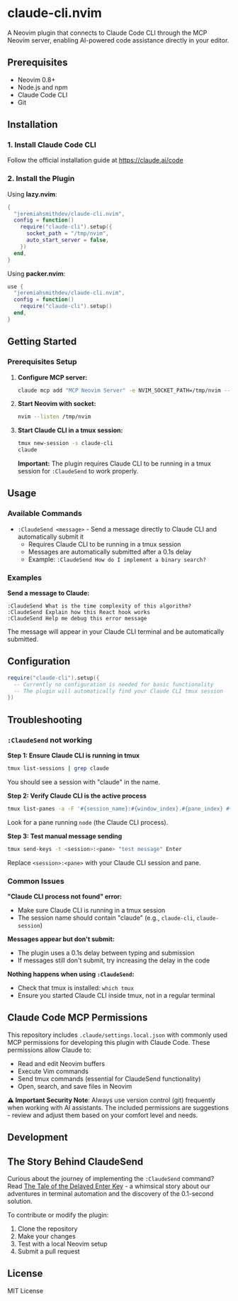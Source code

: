 # claude-cli.nvim

A Neovim plugin that connects to Claude Code CLI through the MCP Neovim server, enabling AI-powered code assistance directly in your editor.

## Prerequisites

- Neovim 0.8+
- Node.js and npm
- Claude Code CLI
- Git

## Installation

### 1. Install Claude Code CLI

Follow the official installation guide at https://claude.ai/code

### 2. Install the Plugin

Using **lazy.nvim**:

```lua
{
  "jeremiahsmithdev/claude-cli.nvim",
  config = function()
    require("claude-cli").setup({
      socket_path = "/tmp/nvim",
      auto_start_server = false,
    })
  end,
}
```

Using **packer.nvim**:

```lua
use {
  "jeremiahsmithdev/claude-cli.nvim",
  config = function()
    require("claude-cli").setup()
  end,
}
```

## Getting Started

### Prerequisites Setup

1. **Configure MCP server:**
   ```bash
   claude mcp add "MCP Neovim Server" -e NVIM_SOCKET_PATH=/tmp/nvim -- npx -y mcp-neovim-server
   ```

2. **Start Neovim with socket:**
   ```bash
   nvim --listen /tmp/nvim
   ```

3. **Start Claude CLI in a tmux session:**
   ```bash
   tmux new-session -s claude-cli
   claude
   ```
   
   **Important:** The plugin requires Claude CLI to be running in a tmux session for `:ClaudeSend` to work properly.

## Usage

### Available Commands

- `:ClaudeSend <message>` - Send a message directly to Claude CLI and automatically submit it
  - Requires Claude CLI to be running in a tmux session
  - Messages are automatically submitted after a 0.1s delay
  - Example: `:ClaudeSend How do I implement a binary search?`

### Examples

**Send a message to Claude:**
```vim
:ClaudeSend What is the time complexity of this algorithm?
:ClaudeSend Explain how this React hook works
:ClaudeSend Help me debug this error message
```

The message will appear in your Claude CLI terminal and be automatically submitted.

## Configuration

```lua
require("claude-cli").setup({
  -- Currently no configuration is needed for basic functionality
  -- The plugin will automatically find your Claude CLI tmux session
})
```

## Troubleshooting

### `:ClaudeSend` not working

**Step 1: Ensure Claude CLI is running in tmux**
```bash
tmux list-sessions | grep claude
```
You should see a session with "claude" in the name.

**Step 2: Verify Claude CLI is the active process**
```bash
tmux list-panes -a -F '#{session_name}:#{window_index}.#{pane_index} #{pane_current_command}' | grep claude
```
Look for a pane running `node` (the Claude CLI process).

**Step 3: Test manual message sending**
```bash
tmux send-keys -t <session>:<pane> "test message" Enter
```
Replace `<session>:<pane>` with your Claude CLI session and pane.

### Common Issues

**"Claude CLI process not found" error:**
- Make sure Claude CLI is running in a tmux session
- The session name should contain "claude" (e.g., `claude-cli`, `claude-session`)

**Messages appear but don't submit:**
- The plugin uses a 0.1s delay between typing and submission
- If messages still don't submit, try increasing the delay in the code

**Nothing happens when using `:ClaudeSend`:**
- Check that tmux is installed: `which tmux`
- Ensure you started Claude CLI inside tmux, not in a regular terminal

## Claude Code MCP Permissions

This repository includes `.claude/settings.local.json` with commonly used MCP permissions for developing this plugin with Claude Code. These permissions allow Claude to:

- Read and edit Neovim buffers
- Execute Vim commands
- Send tmux commands (essential for ClaudeSend functionality)
- Open, search, and save files in Neovim

**⚠️ Important Security Note**: Always use version control (git) frequently when working with AI assistants. The included permissions are suggestions - review and adjust them based on your comfort level and needs.
## Development
## The Story Behind ClaudeSend

Curious about the journey of implementing the `:ClaudeSend` command? Read [The Tale of the Delayed Enter Key](story.md) - a whimsical story about our adventures in terminal automation and the discovery of the 0.1-second solution.


To contribute or modify the plugin:

1. Clone the repository
2. Make your changes
3. Test with a local Neovim setup
4. Submit a pull request

## License

MIT License
